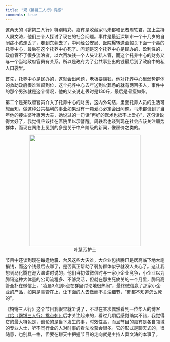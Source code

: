 ```yaml
---
title: "观《锵锵三人行》有感"
comments: true
---
```


这两天的《锵锵三人行》特别精彩，嘉宾是收藏家马未都和记者周轶君，加上主持人窦文涛，他们三个人探讨了现在的社会问题。事件是最近深圳市一个十几岁的自闭症小孩走丢了，走到东莞去了，中间经公安局、医院辗转送至韶关下面一个县的托养中心，最后在这个托养中心死了。问题是这个托养中心是民办的、盈利性的，政府管不了很多流浪者，以六百块钱一个人头让私人管，而这个托养中心的财务又与一个当地政府官员有关系。所以是政府为了公共事业出的钱最后到了政府中的私人口袋里。

首先，托养中心是民办的，这就会出问题，老板要赚钱，他对托养中心里弱势群体的救助政府很难监督到位，这个托养中心去年送到火葬场的就有两百多人，事件中的那个男孩就是这个情况，他的父亲说走丢时是130斤，最后是骨瘦如柴。
<!-- more -->

第二个是某政府官员介入了托养中心的财务，这内外勾结，里面托养人员的生活可想而知，做这种公共福利的事业如果没有一颗爱心必定会出问题。马未都谈到了当年他的接生婆叶惠芳大夫，她说过的一句话“再好的医术也抵不上爱心”，这句话说得太好了，我觉得应该挂在医院里以示警醒。周轶君也谈到现在社会应该关注弱势群体，而现在网络上见到的多是关于中产阶级的新闻，像房价之类的。

<p style="text-align:center;">
<img src="http://img.mp.itc.cn/upload/20170205/befe8c5505e7424c8830841df7550e61_th.jpeg" height="350">
<br />
叶慧芳护士
</p>

节目中还谈到现在每逢地震、台风这些大灾难，大企业包括腾讯是居高临下地大笔捐钱，而这个钱最后去哪了，是否真正帮助了弱势群体似乎就没人关心了。这让我想到马化腾在港大演讲时说的，他们当初做微信时与一家小企业竞争，小企业以为腾讯这种大体量的公司流程多、不够灵活，但就在那生死攸关的一个月里，腾讯高管全扑在微信上，“凌晨3点到5点在群里讨论地很热闹”，最终微信赢了那家小企业的产品，如果是高管在上，让下面的人去做而不关注细节，“死都不知道怎么死的”。

《锵锵三人行》这个节目我很早就听说了，不过在某次偶然看到一位华人的博客<a href="http://wei-li.hxwk.org/2013/05/18/%E7%BB%99%E3%80%8A%E9%94%B5%E9%94%B5%E4%B8%89%E4%BA%BA%E8%A1%8C%E3%80%8B%E6%8C%91%E7%82%B9%E5%88%BA/" target="_blank">《给〈锵锵三人行〉挑点刺》</a>后才关注起来的，看过几期后感觉确实不错，我觉得它的最大特色是，谈论的是当下发生的事，时效性高，而且节目的嘉宾是各自领域的专业人士，听不同行业的人对时事的看法收获会很多。它的形式是聊天式的，很随意，也别具一格，但要在聊天中把握节目的走向就是主持人窦文涛的本事了。
